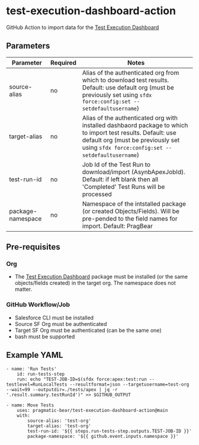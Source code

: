 # test-execution-dashboard-action
GitHub Action to import data for the [Test Execution Dashboard](https://github.com/pragmatic-bear/test-execution-dashboard)

## Parameters
| Parameter         | Required     | Notes |
|--------------|-----------|------------|
| source-alias | no      | Alias of the authenticated org from which to download test results. Default: use default org (must be previously set using ```sfdx force:config:set --setdefaultusername```)       |
| target-alias      | no  | Alias of the authenticated org with installed dashbaord package to which to import test results. Default: use default org (must be previously set using ```sfdx force:config:set --setdefaultusername```)        |
| test-run-id  | no | Job Id of the Test Run to download/import (AsynbApexJobId). Default: if left blank then all 'Completed' Test Runs will be processed |
| package-namespace | no | Namespace of the intstalled package (or created Objects/Fields). Will be pre-pended to the field names for import. Default: PragBear |


## Pre-requisites
### Org
- The [Test Execution Dashboard](https://github.com/pragmatic-bear/test-execution-dashboard) package must be installed (or the same objects/fields created) in the target org. The namespace does not matter.

### GitHub Workflow/Job
- Salesforce CLI must be installed
- Source SF Org must be authenticated
- Target SF Org must be authenticated (can be the same one)
- bash must be supported

## Example YAML
```
- name: 'Run Tests'
    id: run-tests-step
    run: echo "TEST-JOB-ID=$(sfdx force:apex:test:run --testlevel=RunLocalTests --resultformat=json --targetusername=test-org --wait=99 --outputdir=./tests/apex | jq -r '.result.summary.testRunId')" >> $GITHUB_OUTPUT

- name: Move Tests
    uses: pragmatic-bear/test-execution-dashboard-action@main
    with:
        source-alias: 'test-org'
        target-alias: 'test-org'
        test-run-id: '${{ steps.run-tests-step.outputs.TEST-JOB-ID }}'
        package-namespace: '${{ github.event.inputs.namespace }}'
```
